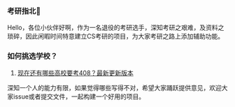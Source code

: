 ### 考研指北👋

Hello，各位小伙伴好啊，作为一名退役的考研选手，深知考研之艰难，及资料之琐碎，因此闲暇时间特意建立CS考研的项目，为大家考研之路上添加辅助功能。



### 如何挑选学校？

1. [现在还有哪些高校要考408？最新更新版本](https://github.com/kaoyan-guide/Kaoyan-Guide/blob/main/schoolInfo/408school.md)



深知一个人的能力有限，如果觉得哪些写得不对，希望大家踊跃提供意见，欢迎大家issue或者提交文件，一起构建一个好用的项目。
<!--
**kaoyan-guide/Kaoyan-Guide** is a ✨ _special_ ✨ repository because its `README.md` (this file) appears on your GitHub profile.

Here are some ideas to get you started:

- 🔭 I’m currently working on ...
- 🌱 I’m currently learning ...
- 👯 I’m looking to collaborate on ...
- 🤔 I’m looking for help with ...
- 💬 Ask me about ...
- 📫 How to reach me: ...
- 😄 Pronouns: ...
- ⚡ Fun fact: ...
-->
